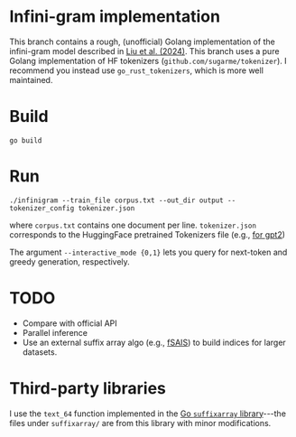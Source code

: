 # Infini-gram implementation
This branch contains a rough, (unofficial) Golang implementation of the infini-gram model described in [Liu et al. (2024)](https://arxiv.org/abs/2401.17377). This branch uses a pure Golang implementation of HF tokenizers (`github.com/sugarme/tokenizer`). I recommend you instead use `go_rust_tokenizers`, which is more well maintained.

# Build
```
go build
```

# Run
```
./infinigram --train_file corpus.txt --out_dir output --tokenizer_config tokenizer.json
```

where `corpus.txt` contains one document per line. `tokenizer.json` corresponds to the HuggingFace pretrained Tokenizers file (e.g., [for gpt2](https://huggingface.co/openai-community/gpt2/blob/main/tokenizer.json))

The argument `--interactive_mode {0,1}` lets you query for next-token and greedy generation, respectively.

# TODO
- Compare with official API
- Parallel inference
- Use an external suffix array algo (e.g., [fSAIS](https://github.com/dominikkempa/fsais)) to build indices for larger datasets.

# Third-party libraries
I use the `text_64` function implemented in the [Go `suffixarray` library](https://pkg.go.dev/index/suffixarray)---the files under `suffixarray/` are from this library with minor modifications.
